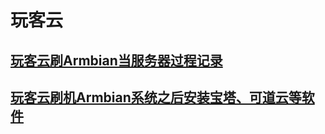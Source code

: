 # 玩客云

## [玩客云刷Armbian当服务器过程记录](玩客云刷Armbian当服务器过程记录.md)

## [玩客云刷机Armbian系统之后安装宝塔、可道云等软件](玩客云刷机Armbian系统之后安装宝塔、可道云等软件.md)




